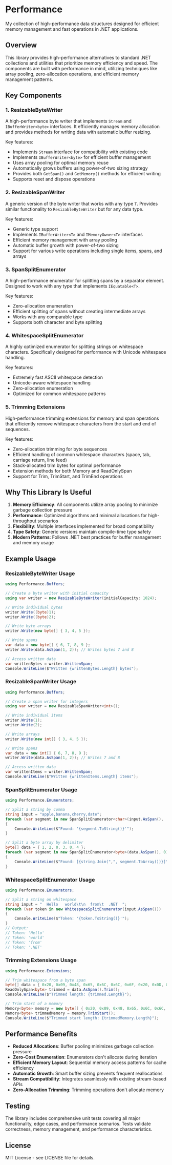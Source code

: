 # Performance

My collection of high-performance data structures designed for efficient memory management and fast operations in .NET applications.

## Overview

This library provides high-performance alternatives to standard .NET collections and utilities that prioritize memory efficiency and speed. The components are built with performance in mind, utilizing techniques like array pooling, zero-allocation operations, and efficient memory management patterns.

## Key Components

### 1. ResizableByteWriter
A high-performance byte writer that implements `Stream` and `IBufferWriter<byte>` interfaces. It efficiently manages memory allocation and provides methods for writing data with automatic buffer resizing.

Key features:
- Implements `Stream` interface for compatibility with existing code
- Implements `IBufferWriter<byte>` for efficient buffer management
- Uses array pooling for optimal memory reuse
- Automatically grows buffers using power-of-two sizing strategy
- Provides both `GetSpan()` and `GetMemory()` methods for efficient writing
- Supports reset and dispose operations

### 2. ResizableSpanWriter<T>
A generic version of the byte writer that works with any type `T`. Provides similar functionality to `ResizableByteWriter` but for any data type.

Key features:
- Generic type support
- Implements `IBufferWriter<T>` and `IMemoryOwner<T>` interfaces
- Efficient memory management with array pooling
- Automatic buffer growth with power-of-two sizing
- Support for various write operations including single items, spans, and arrays

### 3. SpanSplitEnumerator<T>
A high-performance enumerator for splitting spans by a separator element. Designed to work with any type that implements `IEquatable<T>`.

Key features:
- Zero-allocation enumeration
- Efficient splitting of spans without creating intermediate arrays
- Works with any comparable type
- Supports both character and byte splitting

### 4. WhitespaceSplitEnumerator
A highly optimized enumerator for splitting strings on whitespace characters. Specifically designed for performance with Unicode whitespace handling.

Key features:
- Extremely fast ASCII whitespace detection
- Unicode-aware whitespace handling
- Zero-allocation enumeration
- Optimized for common whitespace patterns

### 5. Trimming Extensions
High-performance trimming extensions for memory and span operations that efficiently remove whitespace characters from the start and end of sequences.

Key features:
- Zero-allocation trimming for byte sequences
- Efficient handling of common whitespace characters (space, tab, carriage return, line feed)
- Stack-allocated trim bytes for optimal performance
- Extension methods for both Memory<byte> and ReadOnlySpan<byte>
- Support for Trim, TrimStart, and TrimEnd operations

## Why This Library Is Useful

1. **Memory Efficiency**: All components utilize array pooling to minimize garbage collection pressure
2. **Performance**: Optimized algorithms and minimal allocations for high-throughput scenarios
3. **Flexibility**: Multiple interfaces implemented for broad compatibility
4. **Type Safety**: Generic versions maintain compile-time type safety
5. **Modern Patterns**: Follows .NET best practices for buffer management and memory usage

## Example Usage

### ResizableByteWriter Usage
```csharp
using Performance.Buffers;

// Create a byte writer with initial capacity
using var writer = new ResizableByteWriter(initialCapacity: 1024);

// Write individual bytes
writer.Write((byte)1);
writer.Write((byte)2);

// Write byte arrays
writer.Write(new byte[] { 3, 4, 5 });

// Write spans
var data = new byte[] { 6, 7, 8, 9 };
writer.Write(data.AsSpan(1, 2)); // Writes bytes 7 and 8

// Access written data
var writtenBytes = writer.WrittenSpan;
Console.WriteLine($"Written {writtenBytes.Length} bytes");
```

### ResizableSpanWriter<T> Usage
```csharp
using Performance.Buffers;

// Create a span writer for integers
using var writer = new ResizableSpanWriter<int>();

// Write individual items
writer.Write(1);
writer.Write(2);

// Write arrays
writer.Write(new int[] { 3, 4, 5 });

// Write spans
var data = new int[] { 6, 7, 8, 9 };
writer.Write(data.AsSpan(1, 2)); // Writes 7 and 8

// Access written data
var writtenItems = writer.WrittenSpan;
Console.WriteLine($"Written {writtenItems.Length} items");
```

### SpanSplitEnumerator Usage
```csharp
using Performance.Enumerators;

// Split a string by comma
string input = "apple,banana,cherry,date";
foreach (var segment in new SpanSplitEnumerator<char>(input.AsSpan(), ','))
{
    Console.WriteLine($"Found: '{segment.ToString()}'");
}

// Split a byte array by delimiter
byte[] data = { 1, 2, 0, 3, 0, 4 };
foreach (var segment in new SpanSplitEnumerator<byte>(data.AsSpan(), 0))
{
    Console.WriteLine($"Found: [{string.Join(",", segment.ToArray())}]");
}
```

### WhitespaceSplitEnumerator Usage
```csharp
using Performance.Enumerators;

// Split a string on whitespace
string input = "  Hello   world\t\n  from\t  .NET  ";
foreach (var token in new WhitespaceSplitEnumerator(input.AsSpan()))
{
    Console.WriteLine($"Token: '{token.ToString()}'");
}
// Output:
// Token: 'Hello'
// Token: 'world'
// Token: 'from'
// Token: '.NET'
```

### Trimming Extensions Usage
```csharp
using Performance.Extensions;

// Trim whitespace from a byte span
byte[] data = { 0x20, 0x09, 0x48, 0x65, 0x6C, 0x6C, 0x6F, 0x20, 0x0D, 0x0A };
ReadOnlySpan<byte> trimmed = data.AsSpan().Trim();
Console.WriteLine($"Trimmed length: {trimmed.Length}");

// Trim start of a memory
Memory<byte> memory = new byte[] { 0x20, 0x09, 0x48, 0x65, 0x6C, 0x6C, 0x6F };
Memory<byte> trimmedMemory = memory.TrimStart();
Console.WriteLine($"Trimmed start length: {trimmedMemory.Length}");
```
## Performance Benefits

- **Reduced Allocations**: Buffer pooling minimizes garbage collection pressure
- **Zero-Cost Enumeration**: Enumerators don't allocate during iteration
- **Efficient Memory Layout**: Sequential memory access patterns for cache efficiency
- **Automatic Growth**: Smart buffer sizing prevents frequent reallocations
- **Stream Compatibility**: Integrates seamlessly with existing stream-based APIs
- **Zero-Allocation Trimming**: Trimming operations don't allocate memory

## Testing

The library includes comprehensive unit tests covering all major functionality, edge cases, and performance scenarios. Tests validate correctness, memory management, and performance characteristics.

## License

MIT License - see LICENSE file for details.